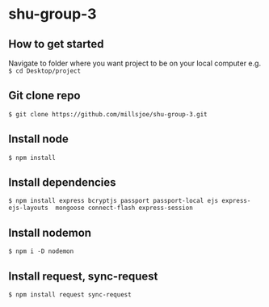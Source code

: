 # shu-group-3

## How to get started
Navigate to folder where you want project to be on your local computer
e.g. `$ cd Desktop/project`

## Git clone repo
`$ git clone https://github.com/millsjoe/shu-group-3.git`

## Install node
`$ npm install`

## Install dependencies
`$ npm install express bcryptjs passport passport-local ejs express-ejs-layouts  mongoose connect-flash express-session`

## Install nodemon 
`$ npm i -D nodemon`

## Install request, sync-request 
`$ npm install request sync-request`
